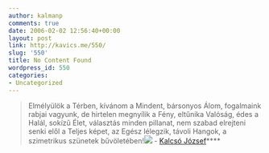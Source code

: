 ```yaml
---
author: kalmanp
comments: true
date: 2006-02-02 12:56:40+00:00
layout: post
link: http://kavics.me/550/
slug: '550'
title: No Content Found
wordpress_id: 550
categories:
- Uncategorized
---
```


> Elmélyülök a Térben, kívánom a Mindent, bársonyos Álom, fogalmaink rabjai vagyunk, de hirtelen megnyílik a Fény, eltűnika Valóság, édes a Halál, sokízű Élet, választás minden pillanat, nem szabad elrejteni senki elől a Teljes képet, az Egész lélegzik, távoli Hangok, a szimetrikus szünetek bűvöletében!![](http://kavics.freeblog.hu/Files/%21%21vagyJPG.JPG) - [Kalcsó József](http://www.festomuvesz.hu/kalcso/kalcso.htm)****
